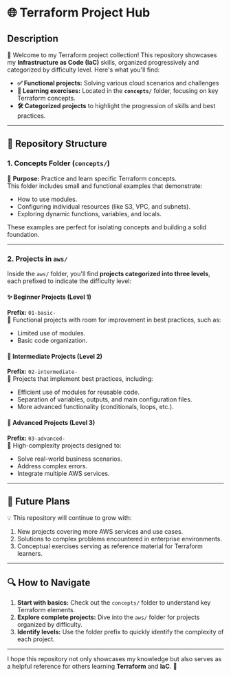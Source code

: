 # 🌐 **Terraform Project Hub**

## **Description**
🎉 Welcome to my Terraform project collection! This repository showcases my **Infrastructure as Code (IaC)** skills, organized progressively and categorized by difficulty level. Here's what you'll find:

- **✅ Functional projects:** Solving various cloud scenarios and challenges
- **📂 Learning exercises:** Located in the **`concepts/`** folder, focusing on key Terraform concepts.
- **🛠️ Categorized projects** to highlight the progression of skills and best practices.

---

## **🌟 Repository Structure**

### **1. Concepts Folder (`concepts/`)**
📘 **Purpose:** Practice and learn specific Terraform concepts.  
This folder includes small and functional examples that demonstrate:

- How to use modules.
- Configuring individual resources (like S3, VPC, and subnets).
- Exploring dynamic functions, variables, and locals.

These examples are perfect for isolating concepts and building a solid foundation.

---

### **2. Projects in `aws/`**
Inside the `aws/` folder, you'll find **projects categorized into three levels**, each prefixed to indicate the difficulty level:

#### **✨ Beginner Projects (Level 1)**
**Prefix:** `01-basic-`  
🔹 Functional projects with room for improvement in best practices, such as:  
- Limited use of modules.  
- Basic code organization.

#### **🚀 Intermediate Projects (Level 2)**
**Prefix:** `02-intermediate-`  
🔹 Projects that implement best practices, including:  
- Efficient use of modules for reusable code.  
- Separation of variables, outputs, and main configuration files.  
- More advanced functionality (conditionals, loops, etc.).

#### **💼 Advanced Projects (Level 3)**
**Prefix:** `03-advanced-`  
🔹 High-complexity projects designed to:  
- Solve real-world business scenarios.  
- Address complex errors.  
- Integrate multiple AWS services.

---

## **🚧 Future Plans**
💡 This repository will continue to grow with:  
1. New projects covering more AWS services and use cases.  
2. Solutions to complex problems encountered in enterprise environments.  
3. Conceptual exercises serving as reference material for Terraform learners.  

---

## **🔍 How to Navigate**
1. **Start with basics:** Check out the `concepts/` folder to understand key Terraform elements.  
2. **Explore complete projects:** Dive into the `aws/` folder for projects organized by difficulty.  
3. **Identify levels:** Use the folder prefix to quickly identify the complexity of each project.

---

I hope this repository not only showcases my knowledge but also serves as a helpful reference for others learning **Terraform** and **IaC**. 🚀

